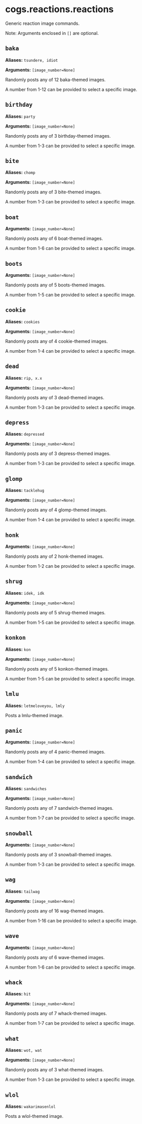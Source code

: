 # cogs.reactions.reactions

Generic reaction image commands.

Note: Arguments enclosed in `[]` are optional.

## `baka`

**Aliases:** `tsundere, idiot`

**Arguments:** `[image_number=None]`

Randomly posts any of 12 baka-themed images.

A number from 1-12 can be provided to select a specific image.

## `birthday`

**Aliases:** `party`

**Arguments:** `[image_number=None]`

Randomly posts any of 3 birthday-themed images.

A number from 1-3 can be provided to select a specific image.

## `bite`

**Aliases:** `chomp`

**Arguments:** `[image_number=None]`

Randomly posts any of 3 bite-themed images.

A number from 1-3 can be provided to select a specific image.

## `boat`

**Arguments:** `[image_number=None]`

Randomly posts any of 6 boat-themed images.

A number from 1-6 can be provided to select a specific image.

## `boots`

**Arguments:** `[image_number=None]`

Randomly posts any of 5 boots-themed images.

A number from 1-5 can be provided to select a specific image.

## `cookie`

**Aliases:** `cookies`

**Arguments:** `[image_number=None]`

Randomly posts any of 4 cookie-themed images.

A number from 1-4 can be provided to select a specific image.

## `dead`

**Aliases:** `rip, x.x`

**Arguments:** `[image_number=None]`

Randomly posts any of 3 dead-themed images.

A number from 1-3 can be provided to select a specific image.

## `depress`

**Aliases:** `depressed`

**Arguments:** `[image_number=None]`

Randomly posts any of 3 depress-themed images.

A number from 1-3 can be provided to select a specific image.

## `glomp`

**Aliases:** `tacklehug`

**Arguments:** `[image_number=None]`

Randomly posts any of 4 glomp-themed images.

A number from 1-4 can be provided to select a specific image.

## `honk`

**Arguments:** `[image_number=None]`

Randomly posts any of 2 honk-themed images.

A number from 1-2 can be provided to select a specific image.

## `shrug`

**Aliases:** `idek, idk`

**Arguments:** `[image_number=None]`

Randomly posts any of 5 shrug-themed images.

A number from 1-5 can be provided to select a specific image.

## `konkon`

**Aliases:** `kon`

**Arguments:** `[image_number=None]`

Randomly posts any of 5 konkon-themed images.

A number from 1-5 can be provided to select a specific image.

## `lmlu`

**Aliases:** `letmeloveyou, lmly`

Posts a lmlu-themed image.

## `panic`

**Arguments:** `[image_number=None]`

Randomly posts any of 4 panic-themed images.

A number from 1-4 can be provided to select a specific image.

## `sandwich`

**Aliases:** `sandwiches`

**Arguments:** `[image_number=None]`

Randomly posts any of 7 sandwich-themed images.

A number from 1-7 can be provided to select a specific image.

## `snowball`

**Arguments:** `[image_number=None]`

Randomly posts any of 3 snowball-themed images.

A number from 1-3 can be provided to select a specific image.

## `wag`

**Aliases:** `tailwag`

**Arguments:** `[image_number=None]`

Randomly posts any of 16 wag-themed images.

A number from 1-16 can be provided to select a specific image.

## `wave`

**Arguments:** `[image_number=None]`

Randomly posts any of 6 wave-themed images.

A number from 1-6 can be provided to select a specific image.

## `whack`

**Aliases:** `hit`

**Arguments:** `[image_number=None]`

Randomly posts any of 7 whack-themed images.

A number from 1-7 can be provided to select a specific image.

## `what`

**Aliases:** `wot, wat`

**Arguments:** `[image_number=None]`

Randomly posts any of 3 what-themed images.

A number from 1-3 can be provided to select a specific image.

## `wlol`

**Aliases:** `wakarimasenlol`

Posts a wlol-themed image.